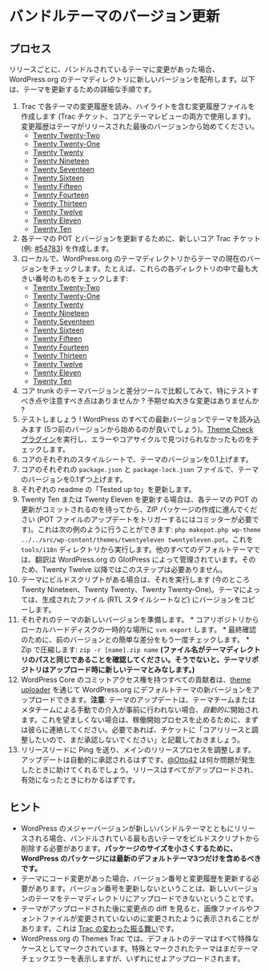 <!--
# Updating Bundled Theme Versions
-->

# バンドルテーマのバージョン更新

<!--
## The Process
-->

## プロセス

<!--
Every release, if there have been any changes in a bundled theme, we ship a new version to the WordPress.org theme directory. What follows are detailed steps to update the themes.
-->

リリースごとに、バンドルされているテーマに変更があった場合、WordPress.org のテーマディレクトリに新しいバージョンを配布します。以下は、テーマを更新するための詳細な手順です。

<!--
1.  Read each theme’s changelog in Trac, and create a changelog file with the highlights (used in Trac tickets, both core and theme review). The changelog should start at the last version of the theme released.
    *   [Twenty Twenty-Two](https://core.trac.wordpress.org/log/trunk/src/wp-content/themes/twentytwentyone/)
    *   [Twenty Twenty-One](https://core.trac.wordpress.org/log/trunk/src/wp-content/themes/twentytwentyone/)
    *   [Twenty Twenty](https://core.trac.wordpress.org/log/trunk/src/wp-content/themes/twentytwenty/)
    *   [Twenty Nineteen](https://core.trac.wordpress.org/log/trunk/src/wp-content/themes/twentynineteen/)
    *   [Twenty Seventeen](https://core.trac.wordpress.org/log/trunk/src/wp-content/themes/twentyseventeen/)
    *   [Twenty Sixteen](https://core.trac.wordpress.org/log/trunk/src/wp-content/themes/twentysixteen/)
    *   [Twenty Fifteen](https://core.trac.wordpress.org/log/trunk/src/wp-content/themes/twentyfifteen/)
    *   [Twenty Fourteen](https://core.trac.wordpress.org/log/trunk/src/wp-content/themes/twentyfourteen/)
    *   [Twenty Thirteen](https://core.trac.wordpress.org/log/trunk/src/wp-content/themes/twentythirteen/)
    *   [Twenty Twelve](https://core.trac.wordpress.org/log/trunk/src/wp-content/themes/twentytwelve/)
    *   [Twenty Eleven](https://core.trac.wordpress.org/log/trunk/src/wp-content/themes/twentyeleven/)
    *   [Twenty Ten](https://core.trac.wordpress.org/log/trunk/src/wp-content/themes/twentyten/)
2.  Create a new core Trac ticket (like [#54783](https://core.trac.wordpress.org/ticket/54783)) to bump the POT and versions for each theme.
3.  Locally, check out the current version of the theme from the WordPress.org theme directory, e.g., the largest number in each of these directories:
    *   [Twenty Twenty-Two](https://themes.svn.wordpress.org/twentytwentytwo/)
    *   [Twenty Twenty-One](https://themes.svn.wordpress.org/twentytwentyone/)
    *   [Twenty Twenty](https://themes.svn.wordpress.org/twentytwenty/)
    *   [Twenty Nineteen](https://themes.svn.wordpress.org/twentynineteen/)
    *   [Twenty Seventeen](https://themes.svn.wordpress.org/twentyseventeen/)
    *   [Twenty Sixteen](https://themes.svn.wordpress.org/twentysixteen/)
    *   [Twenty Fifteen](https://themes.svn.wordpress.org/twentyfifteen/)
    *   [Twenty Fourteen](https://themes.svn.wordpress.org/twentyfourteen/)
    *   [Twenty Thirteen](https://themes.svn.wordpress.org/twentythirteen/)
    *   [Twenty Twelve](https://themes.svn.wordpress.org/twentytwelve/)
    *   [Twenty Eleven](https://themes.svn.wordpress.org/twentyeleven/)
    *   [Twenty Ten](https://themes.svn.wordpress.org/twentyten/)
4.  Compare with a diff tool to the theme versions in core trunk, is there anything to test or note specifically? Any big unexpected changes?
5.  Test! Load the themes on all recent versions of WordPress (five back is a good place to start). Run the [Theme Check plugin](https://wordpress.org/plugins/theme-check/), and check for any errors or things we didn’t catch in the core cycle.
6.  Bump the theme versions by 0.1 in core, in each stylesheet.
7.  Bump the theme versions by 0.1 in core, in each `package.json` and `package-lock.json` file.
8.  Update “Tested up to” in each readme.
9.  If you’re updating Twenty Ten or Twenty Eleven, wait for the POT update for each theme to be committed, then proceed to make the ZIP packages (a committer is needed to trigger the POT files update). This can be done like this example `php makepot.php wp-theme ../../src/wp-content/themes/twentyeleven twentyeleven.pot`. Run that from the `tools/i18n` directory. For all other default themes, translations are managed by WordPress.org GlotPress, outside of the theme. So this step isn’t necessary for Twenty Twelve and later.
10.  Run the theme build script when one is present (currently Twenty Nineteen, Twenty Twenty, and Twenty Twenty-One). Some themes copy the version into generated files (RTL stylesheets, etc.).
11.  Prepare the new version of each theme.
    *   `svn export` from core repository to a temporary location on your local hard drive.
    *   Do another quick diff with the previous version for a final sanity check.
    *   Zip it: `zip -r [name].zip name` **(Be sure the file name is the same as the theme directory path, otherwise the theme repository will consider the theme new on upload.)**
12.  All contributors with WordPress Core commit access are able to upload new versions of the default themes to WordPress.org through the [theme uploader](https://wordpress.org/themes/getting-started/). **Note**: theme updates will go live *automatically* if manual intervention is not taken beforehand by the theme or meta team. If this is not desired, contact them first to prevent the go-live process. If needed: note in the ticket, “Do not approve yet, please. We’d like to coordinate with the core release*.”*
13.  Ping the release lead to coordinate with the main release process. The updates should be approved automatically. [@Otto42](https://profiles.wordpress.org/Otto42/) can help if anything goes wrong, and the release should know when everything is uploaded and live.
-->

1.  Trac で各テーマの変更履歴を読み、ハイライトを含む変更履歴ファイルを作成します (Trac チケット、コアとテーマレビューの両方で使用します)。変更履歴はテーマがリリースされた最後のバージョンから始めてください。
    *   [Twenty Twenty-Two](https://core.trac.wordpress.org/log/trunk/src/wp-content/themes/twentytwentyone/)
    *   [Twenty Twenty-One](https://core.trac.wordpress.org/log/trunk/src/wp-content/themes/twentytwentyone/)
    *   [Twenty Twenty](https://core.trac.wordpress.org/log/trunk/src/wp-content/themes/twentytwenty/)
    *   [Twenty Nineteen](https://core.trac.wordpress.org/log/trunk/src/wp-content/themes/twentynineteen/)
    *   [Twenty Seventeen](https://core.trac.wordpress.org/log/trunk/src/wp-content/themes/twentyseventeen/)
    *   [Twenty Sixteen](https://core.trac.wordpress.org/log/trunk/src/wp-content/themes/twentysixteen/)
    *   [Twenty Fifteen](https://core.trac.wordpress.org/log/trunk/src/wp-content/themes/twentyfifteen/)
    *   [Twenty Fourteen](https://core.trac.wordpress.org/log/trunk/src/wp-content/themes/twentyfourteen/)
    *   [Twenty Thirteen](https://core.trac.wordpress.org/log/trunk/src/wp-content/themes/twentythirteen/)
    *   [Twenty Twelve](https://core.trac.wordpress.org/log/trunk/src/wp-content/themes/twentytwelve/)
    *   [Twenty Eleven](https://core.trac.wordpress.org/log/trunk/src/wp-content/themes/twentyeleven/)
    *   [Twenty Ten](https://core.trac.wordpress.org/log/trunk/src/wp-content/themes/twentyten/)
2.  各テーマの POT とバージョンを更新するために、新しいコア Trac チケット (例: [#54783](https://core.trac.wordpress.org/ticket/54783)) を作成します。
3.  ローカルで、WordPress.org のテーマディレクトリからテーマの現在のバージョンをチェックします。たとえば、これらの各ディレクトリの中で最も大きい番号のものをチェックします:
    *   [Twenty Twenty-Two](https://themes.svn.wordpress.org/twentytwentytwo/)
    *   [Twenty Twenty-One](https://themes.svn.wordpress.org/twentytwentyone/)
    *   [Twenty Twenty](https://themes.svn.wordpress.org/twentytwenty/)
    *   [Twenty Nineteen](https://themes.svn.wordpress.org/twentynineteen/)
    *   [Twenty Seventeen](https://themes.svn.wordpress.org/twentyseventeen/)
    *   [Twenty Sixteen](https://themes.svn.wordpress.org/twentysixteen/)
    *   [Twenty Fifteen](https://themes.svn.wordpress.org/twentyfifteen/)
    *   [Twenty Fourteen](https://themes.svn.wordpress.org/twentyfourteen/)
    *   [Twenty Thirteen](https://themes.svn.wordpress.org/twentythirteen/)
    *   [Twenty Twelve](https://themes.svn.wordpress.org/twentytwelve/)
    *   [Twenty Eleven](https://themes.svn.wordpress.org/twentyeleven/)
    *   [Twenty Ten](https://themes.svn.wordpress.org/twentyten/)
4.  コア trunk のテーマバージョンと差分ツールで比較してみて、特にテストすべき点や注意すべき点はありませんか ? 予期せぬ大きな変更はありませんか ?
5.  テストしましょう ! WordPress のすべての最新バージョンでテーマを読み込みます (5つ前のバージョンから始めるのが良いでしょう)。[Theme Check プラグイン](https://wordpress.org/plugins/theme-check/)を実行し、エラーやコアサイクルで見つけられなかったものをチェックします。
6.  コアのそれぞれのスタイルシートで、テーマのバージョンを0.1上げます。
7.  コアのそれぞれの `package.json` と `package-lock.json` ファイルで、テーマのバージョンを0.1ずつ上げます。
8.  それぞれの readme の「Tested up to」を更新します。
9.  Twenty Ten または Twenty Eleven を更新する場合は、各テーマの POT の更新がコミットされるのを待ってから、ZIP パッケージの作成に進んでください (POT ファイルのアップデートをトリガーするにはコミッターが必要です)。これは次の例のように行うことができます: `php makepot.php wp-theme ../../src/wp-content/themes/twentyeleven twentyeleven.pot`。これを `tools/i18n` ディレクトリから実行します。他のすべてのデフォルトテーマでは、翻訳は WordPress.org の GlotPress によって管理されています。そのため、Twenty Twelve 以降ではこのステップは必要ありません。
10.  テーマにビルドスクリプトがある場合は、それを実行します (今のところ Twenty Nineteen、Twenty Twenty、Twenty Twenty-One)。テーマによっては、生成されたファイル (RTL スタイルシートなど) にバージョンをコピーします。
11.  それぞれのテーマの新しいバージョンを準備します。
    *   コアリポジトリからローカルハードディスクの一時的な場所に `svn export` します。
    *   最終確認のために、前のバージョンとの簡単な差分をもう一度チェックします。
    *   Zip で圧縮します: `zip -r [name].zip name` **(ファイル名がテーマディレクトリのパスと同じであることを確認してください。そうでないと、テーマリポジトリはアップロード時に新しいテーマとみなします。)**
12.  WordPress Core のコミットアクセス権を持つすべての貢献者は、[theme uploader](https://wordpress.org/themes/getting-started/) を通じて WordPress.org にデフォルトテーマの新バージョンをアップロードできます。**注意**: テーマのアップデートは、テーマチームまたはメタチームによる手動での介入が事前に行われない場合、*自動的に*開始されます。これを望ましくない場合は、稼働開始プロセスを止めるために、まずは彼らに連絡してください。必要であれば、チケットに「コアリリースと調整したいので、まだ承認しないでください」と記載しておきましょう。
13.  リリースリードに Ping を送り、メインのリリースプロセスを調整します。アップデートは自動的に承認されるはずです。[@Otto42](https://profiles.wordpress.org/Otto42/) は何か問題が発生したときに助けてくれるでしょう。リリースはすべてがアップロードされ、有効になったときにわかるはずです。

<!--
## Tips
-->

## ヒント

<!--
*   If a major version of WordPress is also being released with a new bundled theme, the oldest theme being bundled needs to be removed from the build script. **To keep packages sizes down, only the 3 most recent default themes should be included in WordPress packages.**
*   If a theme has any code changes, that means it should get a version number bump and changelog update. Not updating the version number means a new version of the theme can’t be uploaded to the theme directory.
*   Sometimes when looking at the diff of changes after a theme is uploaded, you may notice image or font files showing up as changed when they haven’t been changed. This is a [Trac oddity](https://wordpress.slack.com/archives/core-themes/p1471287983000406).
*   All default themes are marked as special cases on WordPress.org Themes Trac. Themes marked as special still show the theme check errors, but they upload anyway.
-->

*   WordPress のメジャーバージョンが新しいバンドルテーマとともにリリースされる場合、バンドルされている最も古いテーマをビルドスクリプトから削除する必要があります。**パッケージのサイズを小さくするために、WordPress のパッケージには最新のデフォルトテーマ3つだけを含めるべきです。**
*   テーマにコード変更があった場合、バージョン番号と変更履歴を更新する必要があります。バージョン番号を更新しないということは、新しいバージョンのテーマをテーマディレクトリにアップロードできないということです。
*   テーマがアップロードされた後に変更点の diff を見ると、画像ファイルやフォントファイルが変更されていないのに変更されたように表示されることがあります。これは [Trac の変わった振る舞い](https://wordpress.slack.com/archives/core-themes/p1471287983000406)です。
*   WordPress.org の Themes Trac では、デフォルトのテーマはすべて特殊なケースとしてマークされています。特殊とマークされたテーマはまだテーマチェックエラーを表示しますが、いずれにせよアップロードされます。
